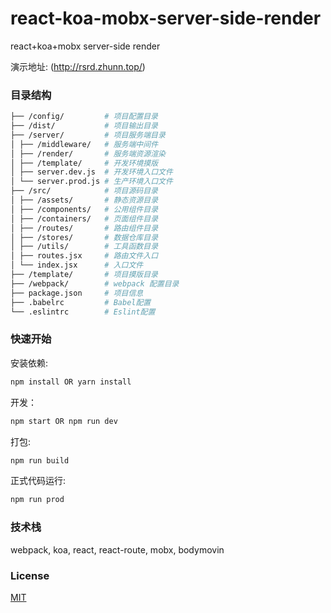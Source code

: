 # react-koa-mobx-server-side-render
react+koa+mobx server-side render

演示地址: (http://rsrd.zhunn.top/)

### 目录结构

```bash
├── /config/         # 项目配置目录
├── /dist/           # 项目输出目录
├── /server/         # 项目服务端目录
│ ├── /middleware/   # 服务端中间件
│ ├── /render/       # 服务端资源渲染
│ ├── /template/     # 开发环境摸版
│ ├── server.dev.js  # 开发环境入口文件
│ └── server.prod.js # 生产环境入口文件
├── /src/            # 项目源码目录
│ ├── /assets/       # 静态资源目录
│ ├── /components/   # 公用组件目录
│ ├── /containers/   # 页面组件目录
│ ├── /routes/       # 路由组件目录
│ ├── /stores/       # 数据仓库目录
│ ├── /utils/        # 工具函数目录
│ ├── routes.jsx     # 路由文件入口
│ └── index.jsx      # 入口文件
├── /template/       # 项目摸版目录
├── /webpack/        # webpack 配置目录
├── package.json     # 项目信息
├── .babelrc         # Babel配置
└── .eslintrc        # Eslint配置
```

### 快速开始

安装依赖:

```bash
npm install OR yarn install
```

开发：

```bash
npm start OR npm run dev
```

打包:

```bash
npm run build
```

正式代码运行:

```bash
npm run prod
```
### 技术栈

webpack,
koa,
react,
react-route,
mobx,
bodymovin

### License

[MIT](https://github.com/undefinedZNN/react-koa-mobx-server-side-render/blob/master/LICENSE)